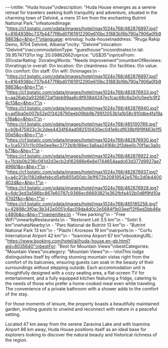 ---\ntitle: "Huda house"\ndescription: "Huda House emerges as a serene retreat for travelers seeking both tranquility and adventure, situated in the charming town of Delvinë, a mere 31 km from the enchanting Butrint National Park."\nfeaturedImage: "https://cf.bstatic.com/xdata/images/hotel/max1024x768/482876897.jpg?k=8164938bc737b4477f8bd01161912290e610bc31883b16b790a7906a0fb99863&o=&hp=1"\nlanguage: en\nslug: huda-house\naddress: "Rruga Rakip Demo, 9704 Delvinë, Albania"\ncity: "Delvinë"\nlocation: "Delvinë"\naccommodationType: "guesthouse"\ncoordinates:\n  lat: 39.95747131\n  lng: 20.09862662\nprice: "US$35"\npriceFrom: 35\nstarRating: 3\nratingWords: "Needs Improvement"\nnumberOfReviews: 0\nratings:\n  overall: 0\n  location: 0\n  cleanliness: 0\n  facilities: 0\n  value: 0\n  comfort: 0\n  staff: 0\n  wifi: 0\nimages:\n  - "https://cf.bstatic.com/xdata/images/hotel/max1024x768/482876897.jpg?k=8164938bc737b4477f8bd01161912290e610bc31883b16b790a7906a0fb99863&o=&hp=1"\n  - "https://cf.bstatic.com/xdata/images/hotel/max1024x768/482876933.jpg?k=aa26ab2a9326672af1deb99aa6c8f938d4247ecfcac68c6a2e1c0ee1c9f24c13&o=&hp=1"\n  - "https://cf.bstatic.com/xdata/images/hotel/max1024x768/482876940.jpg?k=ad5ba0e007b52e013428790eeb09bb9b79912053b1a1b58c910dbe4fa19ac16a&o=&hp=1"\n  - "https://cf.bstatic.com/xdata/images/hotel/max1024x768/485100789.jpg?k=b0b475923c3c2dee4434f64ad082510430ec041e6cdf638bf6f9f463e1f500e5&o=&hp=1"\n  - "https://cf.bstatic.com/xdata/images/hotel/max1024x768/482876930.jpg?k=1ca5737c11c00e0ee9ec3772b1b188ec3a6aa24168c2f3dee0c70f1ac3a0cb71&o=&hp=1"\n  - "https://cf.bstatic.com/xdata/images/hotel/max1024x768/482876922.jpg?k=11cbb0b236c081d2d3ecb2d162888e6e8e1744654aadc63d377d9927ae7496b1&o=&hp=1"\n  - "https://cf.bstatic.com/xdata/images/hotel/max1024x768/482876937.jpg?k=a4c313c1182d8efebcd5afb855d50dc3b1f672b20819542e576c2d0b4400402d&o=&hp=1"\n  - "https://cf.bstatic.com/xdata/images/hotel/max1024x768/482876928.jpg?k=6dc3ed3a586bc867e60787c9366ec66693821e362fbfa402b0d8f9fd10a47d2f&o=&hp=1"\n  - "https://cf.bstatic.com/xdata/images/hotel/max1024x768/485185258.jpg?k=42898c3f0ac3b342e0051c6ac09da4d0c2e5684f1b03eef12f6ed2bb46ec480b&o=&hp=1"\namenities:\n  - "Free parking"\n  - "Free WiFi"\nnearbyRestaurants:\n  - "Restorant Leli 3.5 km"\n  - "Sotiri 5 km"\nwhatsNearby:\n  - "Parc National de Butrint 13 km"\n  - "Butrint National Park 13 km"\n  - "Plazhi I Krorezes 19 km"\nairports:\n  - "Corfu International Airport 42 km"\n  - "Ioannina Airport 67 km"\nbookingURL: "https://www.booking.com/hotel/al/huda-house.en-gb.html?aid=8035640"\nbestFor: "Best for Mountain Views"\nbestCategories: "Mountain Views"\ncategory: "Mountain Views"\n---\n\nThis lodge distinguishes itself by offering stunning mountain vistas right from the comfort of its balconies, ensuring guests can soak in the beauty of their surroundings without stepping outside. Each accommodation unit is thoughtfully designed with a cozy seating area, a flat-screen TV for entertainment, and a fully equipped kitchen featuring a fridge, catering to the needs of those who prefer a home-cooked meal even while traveling. The convenience of a private bathroom with a shower adds to the comfort of the stay.

For those moments of leisure, the property boasts a beautifully maintained garden, inviting guests to unwind and reconnect with nature in a peaceful setting.

Located 47 km away from the serene Zaravina Lake and with Ioannina Airport 86 km away, Huda House positions itself as an ideal base for explorers looking to discover the natural beauty and historical richness of the region.